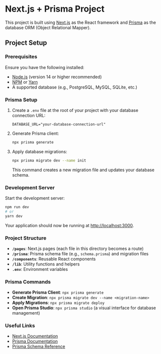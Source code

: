 
# Next.js + Prisma Project

This project is built using [Next.js](https://nextjs.org/) as the React framework and [Prisma](https://www.prisma.io/) as the database ORM (Object Relational Mapper).

## Project Setup

### Prerequisites
Ensure you have the following installed:
- [Node.js](https://nodejs.org/) (version 14 or higher recommended)
- [NPM](https://www.npmjs.com/) or [Yarn](https://yarnpkg.com/)
- A supported database (e.g., PostgreSQL, MySQL, SQLite, etc.)


### Prisma Setup

1. Create a `.env` file at the root of your project with your database connection URL:
   ```
   DATABASE_URL="your-database-connection-url"
   ```

2. Generate Prisma client:
   ```bash
   npx prisma generate
   ```

3. Apply database migrations:
   ```bash
   npx prisma migrate dev --name init
   ```
   This command creates a new migration file and updates your database schema.

### Development Server

Start the development server:
```bash
npm run dev
# or
yarn dev
```

Your application should now be running at [http://localhost:3000](http://localhost:3000).

### Project Structure

- **`/pages`**: Next.js pages (each file in this directory becomes a route)
- **`/prisma`**: Prisma schema file (e.g., `schema.prisma`) and migration files
- **`/components`**: Reusable React components
- **`/lib`**: Utility functions and helpers
- **`.env`**: Environment variables

### Prisma Commands

- **Generate Prisma Client**: `npx prisma generate`
- **Create Migration**: `npx prisma migrate dev --name <migration-name>`
- **Apply Migrations**: `npx prisma migrate deploy`
- **Open Prisma Studio**: `npx prisma studio` (a visual interface for database management)

### Useful Links

- [Next.js Documentation](https://nextjs.org/docs)
- [Prisma Documentation](https://www.prisma.io/docs)
- [Prisma Schema Reference](https://www.prisma.io/docs/reference/tools-and-interfaces/prisma-schema)
